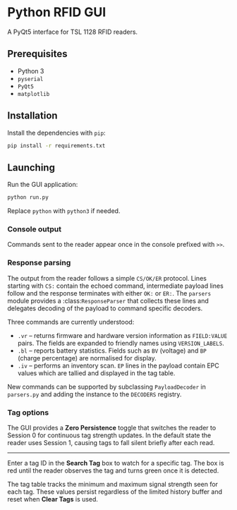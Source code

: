# Python RFID GUI

A PyQt5 interface for TSL 1128 RFID readers.

## Prerequisites

- Python 3
- `pyserial`
- `PyQt5`
- `matplotlib`

## Installation

Install the dependencies with `pip`:

```bash
pip install -r requirements.txt
```

## Launching

Run the GUI application:

```bash
python run.py
```

Replace `python` with `python3` if needed.

### Console output

Commands sent to the reader appear once in the console prefixed with `>>`.

### Response parsing

The output from the reader follows a simple ``CS/OK/ER`` protocol.  Lines
starting with ``CS:`` contain the echoed command, intermediate payload lines
follow and the response terminates with either ``OK:`` or ``ER:``.  The
``parsers`` module provides a :class:`ResponseParser` that collects these lines
and delegates decoding of the payload to command specific decoders.

Three commands are currently understood:

- ``.vr`` – returns firmware and hardware version information as ``FIELD:VALUE``
  pairs.  The fields are expanded to friendly names using ``VERSION_LABELS``.
- ``.bl`` – reports battery statistics.  Fields such as ``BV`` (voltage) and
  ``BP`` (charge percentage) are normalised for display.
- ``.iv`` – performs an inventory scan.  ``EP`` lines in the payload contain
  EPC values which are tallied and displayed in the tag table.

New commands can be supported by subclassing ``PayloadDecoder`` in
``parsers.py`` and adding the instance to the ``DECODERS`` registry.

### Tag options

The GUI provides a **Zero Persistence** toggle that switches the reader to
Session&nbsp;0 for continuous tag strength updates.  In the default state the
reader uses Session&nbsp;1, causing tags to fall silent briefly after each
read.

---

Enter a tag ID in the **Search Tag** box to watch for a specific tag. The box
is red until the reader observes the tag and turns green once it is detected.

The tag table tracks the minimum and maximum signal strength seen for each
tag. These values persist regardless of the limited history buffer and reset
when **Clear Tags** is used.
